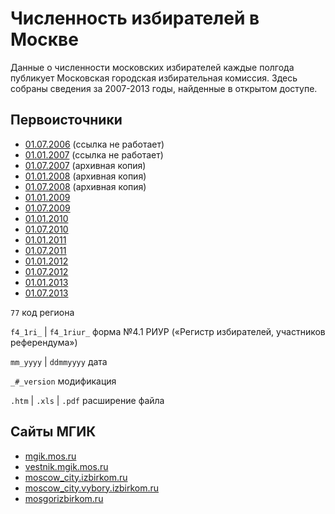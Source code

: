 # Численность избирателей в Москве

Данные о численности московских избирателей каждые полгода публикует Московская городская избирательная комиссия. Здесь собраны сведения за 2007-2013 годы, найденные в открытом доступе.

## Первоисточники

- [01.07.2006](http://moscow_city.izbirkom.ru/etc/tchislennostb01.07.06.htm) (ссылка не работает)
- [01.01.2007](http://moscow_city.izbirkom.ru/etc/tchislennostb01.01.07.htm) (ссылка не работает)
- [01.07.2007](http://web.archive.org/web/20071209045647/http://www.moscow_city.izbirkom.ru/etc/77f4_1ri_07_1.htm) (архивная копия)
- [01.01.2008](http://web.archive.org/web/20080215003025/http://www.moscow_city.izbirkom.ru/etc/77F4_1riur_01012008_1.htm) (архивная копия)
- [01.07.2008](http://web.archive.org/web/20081002012748/http://vestnik.mgik.mos.ru/doc-WholePage.aspx?RgmFolderID=6b7d4065-17fe-4a05-a4a7-4b6751eef127&RgmDocID=b253c51f-06ff-453b-9112-1a7ff8f6877e) (архивная копия)
- [01.01.2009](http://www.moscow_city.izbirkom.ru/etc/77F4_1riur_01012009_1.htm)
- [01.07.2009](http://www.moscow_city.izbirkom.ru/etc/77f4_1riur_01072009.htm)
- [01.01.2010](http://moscow-city.izbirkom.ru/etc/77f4_1riur_01012010.xls)
- [01.07.2010](http://moscow-city.izbirkom.ru/etc/77f4_1riur_01072010_3_version.xls)
- [01.01.2011](http://moscow-city.izbirkom.ru/etc/77f4_1riur_01012011.xls)
- [01.07.2011](http://moscow-city.izbirkom.ru/etc/77f4_1riur_01072011.xls)
- [01.01.2012](http://mosgorizbirkom.ru/web/guest/main?&p_p_id=101&p_p_lifecycle=0&p_p_state=maximized&p_p_mode=view&_101_urlTitle=%D1%81%D0%B2%D0%B5%D0%B4%D0%B5%D0%BD%D0%B8%D1%8F-%D0%BE-%D1%87%D0%B8%D1%81%D0%BB%D0%B5%D0%BD%D0%BD%D0%BE%D1%81%D1%82%D0%B8-%D0%B8%D0%B7%D0%B1%D0%B8%D1%80%D0%B0%D1%82%D0%B5%D0%BB%D0%B5%D0%B8-%D1%83%D1%87%D0%B0%D1%81%D1%82%D0%BD%D0%B8%D0%BA%D0%BE%D0%B2-%D1%80%D0%B5%D1%84%D0%B5%D1%80%D0%B5%D0%BD%D0%B4%D1%83%D0%BC%D0%B0-%D0%B7%D0%B0%D1%80%D0%B5%D0%B3%D0%B8%D1%81%D1%82%D1%80%D0%B8%D1%80%D0%BE%D0%B2%D0%B0%D0%BD%D0%BD%D1%8B%D1%85-%D0%BD%D0%B0-%D1%82%D0%B5%D1%80%D1%80%D0%B8%D1%82%D0%BE%D1%80%D0%B8%D0%B8-%D0%B3%D0%BE%D1%80%D0%BE%D0%B4%D0%B0-%D0%BC%D0%BE%D1%81%D0%BA%D0%B2%D1%8B-%D0%BF%D0%BE-%D1%81%D0%BE%D1%81%D1%82%D0%BE%D1%8F%D0%BD%D0%B8%D1%8E-%D0%BD%D0%B0-01-%D1%8F%D0%BD%D0%B2%D0%B0%D1%80%D1%8F-2012-%D0%B3%D0%BE%D0%B4%D0%B0&_101_struts_action=%2Fasset_publisher%2Fview_content&_101_type=content&_101_assetEntryId=18208)
- [01.07.2012](http://moscow-city.izbirkom.ru/etc/77f4_1riur_01072012.1.xls)
- [01.01.2013](http://moscow-city.izbirkom.ru/etc/77f4_1riur_01012013_4_version.xls)
- [01.07.2013](http://moscow-city.izbirkom.ru/etc/77f4_1ri_07_2013_2_version.pdf)

`77` код региона

`f4_1ri_` | `f4_1riur_` форма №4.1 РИУР («Регистр избирателей, участников референдума»)

`mm_yyyy` | `ddmmyyyy` дата

`_#_version` модификация

`.htm` | `.xls` | `.pdf` расширение файла


## Сайты МГИК

* [mgik.mos.ru](http://mgik.mos.ru/)
* [vestnik.mgik.mos.ru](http://vestnik.mgik.mos.ru/)
* [moscow_city.izbirkom.ru](http://moscow_city.izbirkom.ru/)
* [moscow_city.vybory.izbirkom.ru](http://www.moscow_city.vybory.izbirkom.ru/)
* [mosgorizbirkom.ru](http://mosgorizbirkom.ru/)

